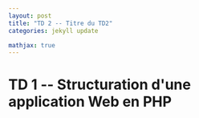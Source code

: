 ```yaml
---
layout: post
title: "TD 2 -- Titre du TD2"
categories: jekyll update

mathjax: true
---
```


# TD 1 -- Structuration d'une application Web en PHP

